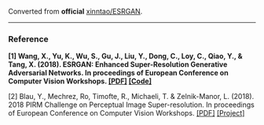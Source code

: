 Converted from **official** [xinntao/ESRGAN](https://github.com/xinntao/ESRGAN/tree/819ff1d21689afe4ac892cea63bf0f95c1ea6c0d).

---

### Reference
**[1] Wang, X., Yu, K., Wu, S., Gu, J., Liu, Y., Dong, C., Loy, C., Qiao, Y., & Tang, X. (2018). ESRGAN: Enhanced Super-Resolution Generative Adversarial Networks. In proceedings of European Conference on Computer Vision Workshops. [[PDF]](https://arxiv.org/pdf/1809.00219.pdf) [[Code]](https://github.com/xinntao/ESRGAN)**

[2] Blau, Y., Mechrez, Ro, Timofte, R., Michaeli, T. & Zelnik-Manor, L. (2018). 2018 PIRM Challenge on Perceptual Image Super-resolution. In proceedings of European Conference on Computer Vision Workshops. [[PDF]](https://arxiv.org/pdf/1809.07517.pdf) [[Project]](https://www.pirm2018.org/PIRM-SR.html)

